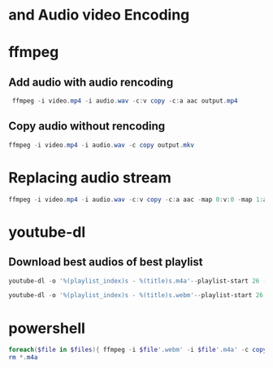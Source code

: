 #  and Audio video Encoding


# ffmpeg

## Add audio with audio rencoding
```powershell
 ffmpeg -i video.mp4 -i audio.wav -c:v copy -c:a aac output.mp4
 ```

## Copy audio without rencoding
```powershell
ffmpeg -i video.mp4 -i audio.wav -c copy output.mkv
```

# Replacing audio stream
```powershell
ffmpeg -i video.mp4 -i audio.wav -c:v copy -c:a aac -map 0:v:0 -map 1:a:0 output.mp4
```


# youtube-dl

## Download best audios of best playlist
```powershell
youtube-dl -o '%(playlist_index)s - %(title)s.m4a'--playlist-start 26 -f 'bestaudio'  https://www.youtube.com/playlist?list=PLX2vGYjWbI0QvLHla7C_Z_s3q1Oi461o4

youtube-dl -o '%(playlist_index)s - %(title)s.webm'--playlist-start 26 -f 'webm'  https://www.youtube.com/playlist?list=PLX2vGYjWbI0QvLHla7C_Z_s3q1Oi461o4
```


# powershell
```powershell
foreach($file in $files){ ffmpeg -i $file'.webm' -i $file'.m4a' -c copy $file'.mkv' }
rm *.m4a
``` 